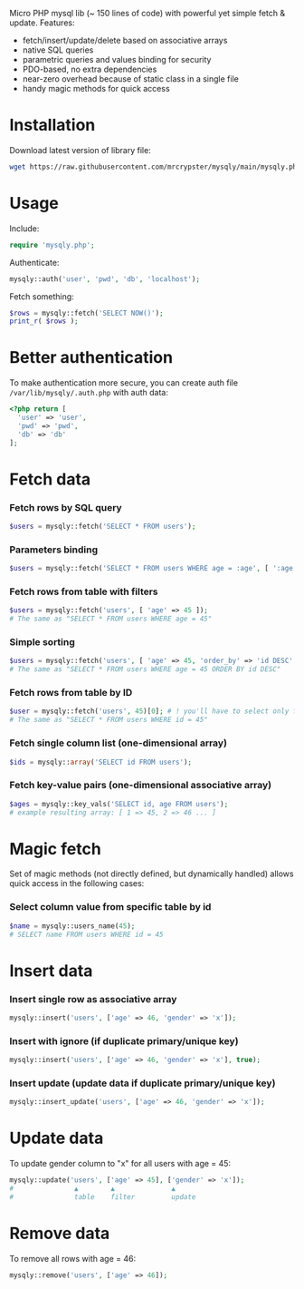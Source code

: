 Micro PHP mysql lib (~ 150 lines of code) with powerful yet simple fetch & update. Features:
- fetch/insert/update/delete based on associative arrays
- native SQL queries
- parametric queries and values binding for security
- PDO-based, no extra dependencies
- near-zero overhead because of static class in a single file
- handy magic methods for quick access

# Installation
Download latest version of library file:
```bash
wget https://raw.githubusercontent.com/mrcrypster/mysqly/main/mysqly.php
```

# Usage
Include:
```php
require 'mysqly.php';
```

Authenticate:
```php
mysqly::auth('user', 'pwd', 'db', 'localhost');
```

Fetch something:
```php
$rows = mysqly::fetch('SELECT NOW()');
print_r( $rows );
```

# Better authentication
To make authentication more secure, you can create auth file `/var/lib/mysqly/.auth.php` with auth data:
```php
<?php return [
  'user' => 'user',
  'pwd' => 'pwd',
  'db' => 'db'
];
```

# Fetch data
### Fetch rows by SQL query
```php
$users = mysqly::fetch('SELECT * FROM users');
```

### Parameters binding
```php
$users = mysqly::fetch('SELECT * FROM users WHERE age = :age', [ ':age' => $_GET['age'] ]);
```

### Fetch rows from table with filters
```php
$users = mysqly::fetch('users', [ 'age' => 45 ]);
# The same as "SELECT * FROM users WHERE age = 45"
```

### Simple sorting
```php
$users = mysqly::fetch('users', [ 'age' => 45, 'order_by' => 'id DESC' ]);
# The same as "SELECT * FROM users WHERE age = 45 ORDER BY id DESC"
```

### Fetch rows from table by ID
```php
$user = mysqly::fetch('users', 45)[0]; # ! you'll have to select only first row from results
# The same as "SELECT * FROM users WHERE id = 45"
```

### Fetch single column list (one-dimensional array)
```php
$ids = mysqly::array('SELECT id FROM users');
```

### Fetch key-value pairs (one-dimensional associative array)
```php
$ages = mysqly::key_vals('SELECT id, age FROM users');
# example resulting array: [ 1 => 45, 2 => 46 ... ]
```


# Magic fetch
Set of magic methods (not directly defined, but dynamically handled) allows quick access in the following cases:
### Select column value from specific table by id
```php
$name = mysqly::users_name(45);
# SELECT name FROM users WHERE id = 45
```


# Insert data
### Insert single row as associative array
```php
mysqly::insert('users', ['age' => 46, 'gender' => 'x']);
```

### Insert with ignore (if duplicate primary/unique key)
```php
mysqly::insert('users', ['age' => 46, 'gender' => 'x'], true);
```

### Insert update (update data if duplicate primary/unique key)
```php
mysqly::insert_update('users', ['age' => 46, 'gender' => 'x']);
```

# Update data
To update gender column to "x" for all users with age = 45:
```php
mysqly::update('users', ['age' => 45], ['gender' => 'x']);
#               ▲        ▲              ▲
#               table    filter         update
```

# Remove data
To remove all rows with age = 46:
```php
mysqly::remove('users', ['age' => 46]);
```
